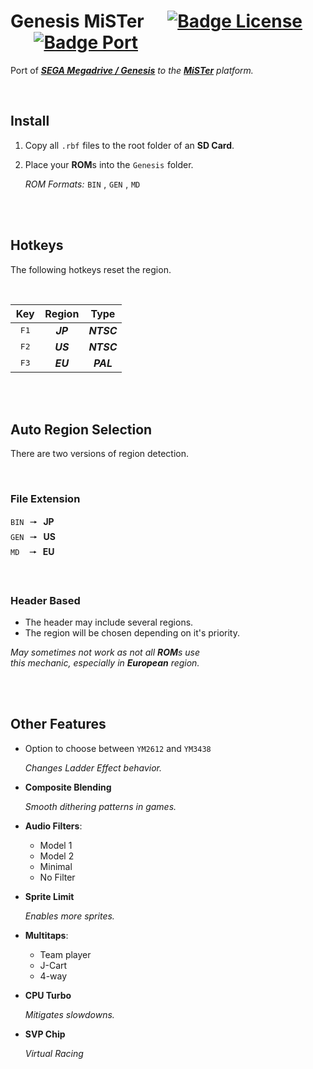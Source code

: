 # Genesis MiSTer    [![Badge License]][License]    [![Badge Port]][Port]

Port of ***[SEGA Megadrive / Genesis]*** *to the* ***[MiSTer]*** *platform.*

<br>

## Install

1. Copy all `.rbf` files to the root folder of an **SD Card**.

2. Place your **ROM**s into the `Genesis` folder.

    *ROM Formats:* `BIN` , `GEN` , `MD` 

<br>
<br>

## Hotkeys

The following hotkeys reset the region.

<br>

| Key | Region | Type
|:---:|:------:|:----:
| <kbd> F1 </kbd> | ***JP*** | ***NTSC***
| <kbd> F2 </kbd> | ***US*** | ***NTSC***
| <kbd> F3 </kbd> | ***EU*** | ***PAL***

<br>
<br>

## Auto Region Selection

There are two versions of region detection.

<br>

### File Extension

`BIN`  🠖  **JP** <br>
`GEN`  🠖  **US** <br>
`MD`       🠖  **EU**

<br>

### Header Based

- The header may include several regions.
- The region will be chosen depending on it's priority.

*May sometimes not work as not all **ROM**s use* <br>
*this mechanic, especially in **European** region.*

<br>
<br>

## Other Features

- Option to choose between `YM2612` and `YM3438`

    *Changes Ladder Effect behavior.*
    

- **Composite Blending**

    *Smooth dithering patterns in games.*

- **Audio Filters**:
    
    - Model 1
    - Model 2
    - Minimal
    - No Filter
    
    
- **Sprite Limit**
    
    *Enables more sprites.*

- **Multitaps**:

    - Team player
    - J-Cart
    - 4-way


- **CPU Turbo**
    
    *Mitigates slowdowns.*

- **SVP Chip**
    
    *Virtual Racing*

<br>


<!----------------------------------------------------------------------------->

[SEGA Megadrive / Genesis]: https://en.wikipedia.org/wiki/Sega_Genesis
[MiSTer]: https://github.com/MiSTer-devel/Main_MiSTer/wiki
[Port]: https://github.com/Torlus/fpgagen

[License]: LICENSE


<!--------------------------------{ Badges }----------------------------------->

[Badge License]: https://img.shields.io/badge/License-GPL_3-blue.svg?style=for-the-badge
[Badge Port]: https://img.shields.io/badge/Port_Of-FPGAGen-EF2D5E.svg?style=for-the-badge